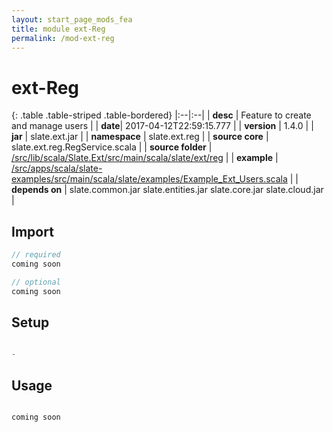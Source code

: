 ```yaml
---
layout: start_page_mods_fea
title: module ext-Reg
permalink: /mod-ext-reg
---
```


# ext-Reg

{: .table .table-striped .table-bordered}
|:--|:--|
| **desc** | Feature to create and manage users | 
| **date**| 2017-04-12T22:59:15.777 |
| **version** | 1.4.0  |
| **jar** | slate.ext.jar  |
| **namespace** | slate.ext.reg  |
| **source core** | slate.ext.reg.RegService.scala  |
| **source folder** | [/src/lib/scala/Slate.Ext/src/main/scala/slate/ext/reg](https://github.com/code-helix/slatekit/tree/master/src/lib/scala/Slate.Ext/src/main/scala/slate/ext/reg)  |
| **example** | [/src/apps/scala/slate-examples/src/main/scala/slate/examples/Example_Ext_Users.scala](https://github.com/code-helix/slatekit/tree/master/src/apps/scala/slate-examples/src/main/scala/slate/examples/Example_Ext_Users.scala) |
| **depends on** |  slate.common.jar slate.entities.jar slate.core.jar slate.cloud.jar  |

## Import
```scala 
// required 
coming soon

// optional 
coming soon

```

## Setup
```scala

-

```

## Usage
```scala

coming soon

```

